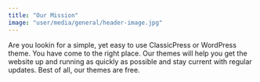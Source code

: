 ```yaml
---
title: "Our Mission"
image: "user/media/general/header-image.jpg"
---
```

Are you lookin for a simple, yet easy to use ClassicPress or WordPress theme. You have come to the right place. Our themes will help you get the website up and running as quickly as possible and stay current with regular updates. Best of all, our themes are free. 
